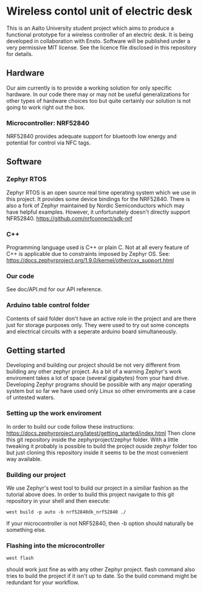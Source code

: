 # Wireless contol unit of electric desk
This is an Aalto University student project which aims to produce a functional prototype for a wireless controller of an electric desk. It is being developed
in collaboration with Ensto. Software will be published under a very permissive MIT license. See the licence file disclosed in this repository for details.
## Hardware
Our aim currently is to provide a working solution for only specific hardware. In our code there may or may not be useful generalizations for other types of
hardware choices too but quite certainly our solution is not going to work right out the box.
### Microcontroller: NRF52840
NRF52840 provides adequate support for bluetooth low energy and potential for control via NFC tags.
## Software

### Zephyr RTOS
Zephyr RTOS is an open source real time operating system which we use in this project. It provides some device bindings for the NRF52840.
There is also a fork of Zephyr maintained by Nordic Semiconductors which may have helpful examples. However, it unfortunately doesn't directly support NFR52840. 
https://github.com/nrfconnect/sdk-nrf
### C++
Programming language used is C++ or plain C. Not at all every feature of C++ is applicable due to constraints imposed by Zephyr OS.
See: https://docs.zephyrproject.org/1.9.0/kernel/other/cxx_support.html
### Our code
See doc/API.md for our API reference.
### Arduino table control folder
Contents of said folder don't have an active role in the project and are there just for storage purposes only. They were used to try out some concepts and
electrical circuits with a seperate arduino board simultaneously.
## Getting started
Developing and building our project should be not very different from building any other zephyr project. As a bit of a warning Zephyr's work enviroment
takes a lot of space (several gigabytes) from your hard drive.
Developing Zephyr programs should be possible with any major operating system but so far we have used only Linux so other enviroments are a case of untested waters.
### Setting up the work enviroment
In order to build our code follow these instructions:
https://docs.zephyrproject.org/latest/getting_started/index.html
Then clone this git repository inside the zephyrproject/zephyr folder. With a little tweaking it probably is possible to build the project ouside zephyr folder
too but just cloning this repository inside it seems to be the most convenient way available.
### Building our project
We use Zephyr's west tool to build our project in a similiar fashion as the tutorial above does. In order to build this project navigate to this
git repository in your shell and then execute:
```
west build -p auto -b nrf52840dk_nrf52840 ./
```

If your microcontroller is not NRF52840, then -b option should naturally be something else.
### Flashing into the microcontroller
```
west flash
```
should work just fine as with any other Zephyr project. flash command also tries to build the project if it isn't up to date. So the build command might be redundant for your workflow.
